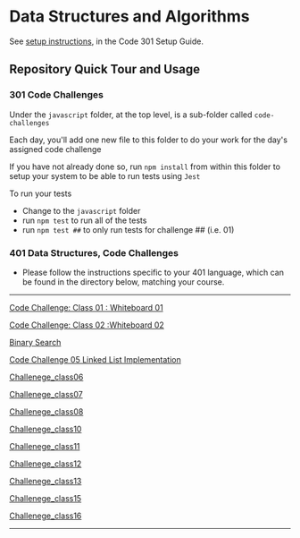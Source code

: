 # Data Structures and Algorithms

See [setup instructions](https://codefellows.github.io/setup-guide/code-301/3-code-challenges), in the Code 301 Setup Guide.

## Repository Quick Tour and Usage

### 301 Code Challenges

Under the `javascript` folder, at the top level, is a sub-folder called `code-challenges`

Each day, you'll add one new file to this folder to do your work for the day's assigned code challenge

If you have not already done so, run `npm install` from within this folder to setup your system to be able to run tests using `Jest`

To run your tests

- Change to the `javascript` folder
- run `npm test` to run all of the tests
- run `npm test ##` to only run tests for challenge ## (i.e. 01)

### 401 Data Structures, Code Challenges

- Please follow the instructions specific to your 401 language, which can be found in the directory below, matching your course.

___
[Code Challenge: Class 01 : Whiteboard  01](/javascript/Challenge_Class01//chalenge01.md)


[Code Challenge: Class 02 :Whiteboard  02](/javascript//Challenge_Class02/Challenge_Class02.md)

[Binary Search](/javascript//Challenge_class03//binarySearch.md)

[Code Challenge 05 Linked List Implementation](/javascript/linked-list1/LinkList.md)

[Challenege_class06](/javascript/Challenge_class06/challenge06.md)

[Challenege_class07](/javascript/challenge_class07/challenge07.md)

[Challenege_class08](/javascript/challenges_class08/challenge08.md)

[Challenege_class10](/javascript/CodeChallenge10Stack_Queue%20//read.md)

[Challenege_class11](/javascript/code-challenge11-stack-queue-pseudo/ch11.md)


[Challenege_class12](/javascript/Code_Challenge12_naimal_shelter/ch12.md)


[Challenege_class13](/javascript/Code_Challenge_Class13/ch13.md)

[Challenege_class15](/javascript/CodeChallengeClass15_16_tree/tree.md)

[Challenege_class16](/javascript/CodeChallengeClass15_16_tree/ch16.md)
___






